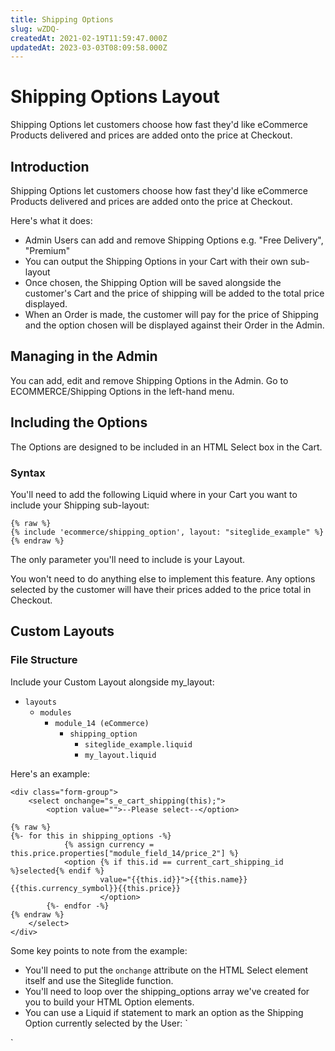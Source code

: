 ```yaml
---
title: Shipping Options
slug: wZDQ-
createdAt: 2021-02-19T11:59:47.000Z
updatedAt: 2023-03-03T08:09:58.000Z
---
```


# Shipping Options Layout

Shipping Options let customers choose how fast they'd like eCommerce Products delivered and prices are added onto the price at Checkout.

## Introduction

Shipping Options let customers choose how fast they'd like eCommerce Products delivered and prices are added onto the price at Checkout.

Here's what it does:

* Admin Users can add and remove Shipping Options e.g. "Free Delivery", "Premium"
* You can output the Shipping Options in your Cart with their own sub-layout
* Once chosen, the Shipping Option will be saved alongside the customer's Cart and the price of shipping will be added to the total price displayed.
* When an Order is made, the customer will pay for the price of Shipping and the option chosen will be displayed against their Order in the Admin.

## Managing in the Admin

You can add, edit and remove Shipping Options in the Admin. Go to ECOMMERCE/Shipping Options in the left-hand menu.

## Including the Options

The Options are designed to be included in an HTML Select box in the Cart.

### Syntax

You'll need to add the following Liquid where in your Cart you want to include your Shipping sub-layout:

```liquid
{% raw %}
{% include 'ecommerce/shipping_option', layout: "siteglide_example" %}
{% endraw %}

```

The only parameter you'll need to include is your Layout.

You won't need to do anything else to implement this feature. Any options selected by the customer will have their prices added to the price total in Checkout.

## Custom Layouts

### File Structure

Include your Custom Layout alongside my\_layout:

* `layouts`
  * `modules`
    * `module_14 (eCommerce)`
      * `shipping_option`
        * `siteglide_example.liquid`
        * `my_layout.liquid`

Here's an example:

```liquid
<div class="form-group">
	<select onchange="s_e_cart_shipping(this);">
		<option value="">--Please select--</option>
		
{% raw %}
{%- for this in shipping_options -%}
			{% assign currency = this.price.properties["module_field_14/price_2"] %}
			<option {% if this.id == current_cart_shipping_id %}selected{% endif %} 
					value="{{this.id}}">{{this.name}} {{this.currency_symbol}}{{this.price}} 
					</option>
		{%- endfor -%}
{% endraw %}
	</select>
</div>
```

Some key points to note from the example:

* You'll need to put the `onchange` attribute on the HTML Select element itself and use the Siteglide function.
* You'll need to loop over the shipping\_options array we've created for you to build your HTML Option elements.
* You can use a Liquid if statement to mark an option as the Shipping Option currently selected by the User: \`

\`
